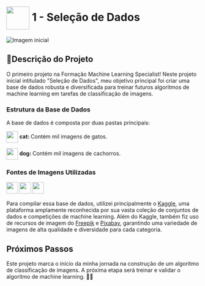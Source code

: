 <h1>
     <img align="center" width="60px" src="https://hermes.dio.me/courses/badge/dabc8205-4a91-473c-acbd-b310d8db3df2.png">
    <span>1 - Seleção de Dados</span>
</h1>

![Imagem inicial](https://encrypted-tbn0.gstatic.com/images?q=tbn:ANd9GcSRyJtpIAXU4K7tR3sbm8_u2buu8mObI8ylDCX3vn-rBxwCy-gS8AGia2Uf&s=10)

## 📝Descrição do Projeto

O primeiro projeto na Formação Machine Learning Specialist! Neste projeto inicial intitulado "Seleção de Dados", meu objetivo principal foi criar uma base de dados robusta e diversificada para treinar futuros algoritmos de machine learning em tarefas de classificação de imagens.

### Estrutura da Base de Dados

A base de dados é composta por duas pastas principais:

<p>
     <img align="center" width="30px" src="https://github.com/FernandaMancini/Formacao-Machine-Learning-Specialist/assets/108295414/3dc12248-a4ef-439d-b01e-855d0a956ce9">
    <span><strong>cat: </strong>Contém mil imagens de gatos.</span>
</p>

<p>
     <img align="center" width="30px" src="https://github.com/FernandaMancini/Formacao-Machine-Learning-Specialist/assets/108295414/4b48916a-2d46-4a6c-84bf-784604f67072">
    <span><strong>dog: </strong>Contém mil imagens de cachorros.</span>
</p>

### Fontes de Imagens Utilizadas
<div>
<img width="30px" src="https://play-lh.googleusercontent.com/ssrpBT94LnMy6mgyNbbEj_9SONp8h4lK8HWrN4qR67dyfwIjgNTYJZOSY4ZOL2yC60uY">
<img width="30px" src="https://static-00.iconduck.com/assets.00/kaggle-icon-2048x2048-fxhlmjy3.png">
<img width="30px" src="https://cdn.worldvectorlogo.com/logos/pixabay.svg">
</div>

Para compilar essa base de dados, utilizei principalmente o [Kaggle](https://www.kaggle.com/), uma plataforma amplamente reconhecida por sua vasta coleção de conjuntos de dados e competições de machine learning. Além do Kaggle, também fiz uso de recursos de imagem do [Freepik](https://www.freepik.com/) e [Pixabay](https://www.pixabay.com/), garantindo uma variedade de imagens de alta qualidade e diversidade para cada categoria.


## Próximos Passos

Este projeto marca o início da minha jornada na construção de um algoritmo de classificação de imagens. A próxima etapa será treinar e validar o algoritmo de machine learning. 🚀🐾

